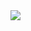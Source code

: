 

<img class="project-logo" src="https://svn.vsp.tu-berlin.de/repos/public-svn/matsim/scenarios/countries//de/duesseldorf/projects/komodnext/website/logos/komod_logo_black.svg"/>
